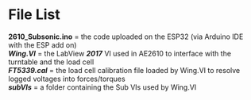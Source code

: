 # File List
**2610_Subsonic.ino** = the code uploaded on the ESP32 (via Arduino IDE with the ESP add on) <br>
***Wing.VI***           = the LabView ***2017*** VI used in AE2610 to interface with the turntable and the load cell <br>
***FT5339.cal***        = the load cell calibration file loaded by Wing.VI to resolve logged voltages into forces/torques <br>
***subVIs***      = a folder containing the Sub VIs used by Wing.VI <br>

